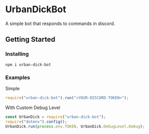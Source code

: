 # UrbanDickBot

A simple bot that responds to commands in discord.

## Getting Started

### Installing

```
npm i urban-dick-bot
```

### Examples

Simple

```javascript
require("urban-dick-bot").run("<YOUR-DISCORD-TOKEN>");
```

With Custom Debug Level

```javascript
const UrbanDick = require("urban-dick-bot");
require("dotenv").config();
UrbanDick.run(process.env.TOKEN, UrbanDick.DebugLevel.Debug);
```
